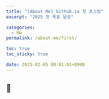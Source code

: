 ```yaml
---
title: "[About-Me] Github.io 첫 포스팅"
excerpt: "2025 첫 목표 달성"

categories:
  - Me
permalink: /about-me/first/

toc: true
toc_sticky: true

date: 2025-02-05 00:01:01+0900
---
```

 
## 📒 
 